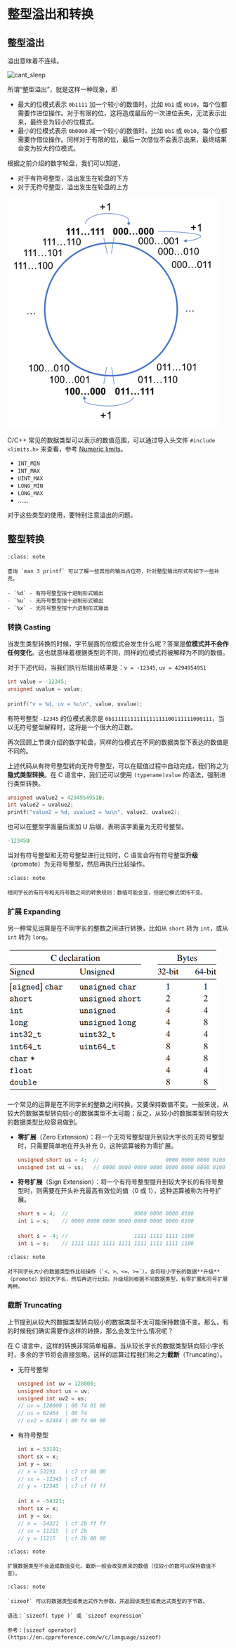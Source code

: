 # 整型溢出和转换

## 整型溢出

溢出意味着不连续。

![cant_sleep](https://imgs.xkcd.com/comics/cant_sleep.png)

所谓“整型溢出”，就是这样一种现象，即

- 最大的位模式表示 `0b1111` 加一个较小的数值时，比如 `0b1` 或 `0b10`，每个位都需要作进位操作。对于有限的位，这将造成最后的一次进位丢失，无法表示出来，最终变为较小的位模式。
- 最小的位模式表示 `0b0000` 减一个较小的数值时，比如 `0b1` 或 `0b10`，每个位都需要作借位操作。同样对于有限的位，最后一次借位不会表示出来，最终结果会变为较大的位模式。

根据之前介绍的数字轮盘，我们可以知道，

- 对于有符号整型，溢出发生在轮盘的下方
- 对于无符号整型，溢出发生在轮盘的上方

![overflow](./assets/overflow.png)

C/C++ 常见的数据类型可以表示的数值范围，可以通过导入头文件 `#include <limits.h>` 来查看，参考 [Numeric limits](https://en.cppreference.com/w/c/types/limits)。

- `INT_MIN`
- `INT_MAX`
- `UINT_MAX`
- `LONG_MIN`
- `LONG_MAX`
- ……

对于这些类型的使用，要特别注意溢出的问题。

## 整型转换

```{admonition} 补充：printf 输出有符号/无符号整型不同形式
:class: note

查询 `man 3 printf` 可以了解一些其他的输出占位符，针对整型输出形式有如下一些补充。

- `%d` - 有符号整型按十进制形式输出
- `%u` - 无符号整型按十进制形式输出
- `%x` - 无符号整型按十六进制形式输出
```

### 转换 Casting

当发生类型转换的时候，字节层面的位模式会发生什么呢？答案是**位模式并不会作任何变化**。这也就意味着根据类型的不同，同样的位模式将被解释为不同的数值。

对于下述代码，当我们执行后输出结果是：`v = -12345`, `uv = 4294954951`

```C
int value = -12345;
unsigned uvalue = value;

printf("v = %d, uv = %u\n", value, uvalue);
```

有符号整型 `-12345` 的位模式表示是 `0b11111111111111111100111111000111`，当以无符号整型解释时，这将是一个很大的正数。

再次回顾上节课介绍的数字轮盘，同样的位模式在不同的数据类型下表达的数值是不同的。

上述代码从有符号整型转向无符号整型，可以在赋值过程中自动完成，我们称之为**隐式类型转换**。在 C 语言中，我们还可以使用 `(typename)value` 的语法，强制进行类型转换。

```c
unsigned uvalue2 = 4294954951U;
int value2 = uvalue2;
printf("value2 = %d, uvalue2 = %u\n", value2, uvalue2);
```

也可以在整型字面量后面加 U 后缀，表明该字面量为无符号整型。

```c
-12345U
```

当对有符号整型和无符号整型进行比较时，C 语言会将有符号整型**升级**（promote）为无符号整型，然后再执行比较操作。

```{admonition} 总结
:class: note

相同字长的有符号和无符号数之间的转换规则：数值可能会变，但是位模式保持不变。
```

### 扩展 Expanding

另一种常见运算是在不同字长的整数之间进行转换，比如从 `short` 转为 `int`，或从 `int` 转为 `long`。

![data-type-size](./assets/data-type-size.png)

一个常见的运算是在不同字长的整数之间转换，又要保持数值不变。一般来说，从较大的数据类型转向较小的数据类型不太可能；反之，从较小的数据类型转向较大的数据类型比较容易做到。

- **零扩展**（Zero Extension）：将一个无符号整型提升到较大字长的无符号整型时，只需要简单地在开头补充 0，这种运算被称为零扩展。

    ```c
    unsigned short us = 4;  //                     0000 0000 0000 0100
    unsigned int ui = us;   // 0000 0000 0000 0000 0000 0000 0000 0100
    ```

- **符号扩展**（Sign Extension）：将一个有符号整型提升到较大字长的有符号整型时，则需要在开头补充最高有效位的值（0 或 1），这种运算被称为符号扩展。

    ```c
    short s = 4;  //                     0000 0000 0000 0100
    int i = s;    // 0000 0000 0000 0000 0000 0000 0000 0100

    short s = -4; //                     1111 1111 1111 1100
    int i = s;    // 1111 1111 1111 1111 1111 1111 1111 1100
    ```

```{admonition} 总结
:class: note

对不同字长大小的数据类型作比较操作（`<、>、<=、>=`），会将较小字长的数据**升级**（promote）到较大字长，然后再进行比较。升级规则根据不同数据类型，有零扩展和符号扩展两种。
```

### 截断 Truncating

上节提到从较大的数据类型转向较小的数据类型不太可能保持数值不变。那么，有的时候我们确实需要作这样的转换，那么会发生什么情况呢？

在 C 语言中，这样的转换非常简单粗暴，当从较长字长的数据类型转向较小字长时，多余的字节将会直接忽略。这样的运算过程我们称之为**截断**（Truncating）。

- 无符号整型

    ```c
    unsigned int uv = 128000;
    unsigned short us = uv;
    unsigned int uv2 = us;
    // uv = 128000 | 00 f4 01 00
    // us = 62464  | 00 f4
    // uv2 = 62464 | 00 f4 00 00
    ```
- 有符号整型

    ```c
    int x = 53191;
    short sx = x;
    int y = sx;
    // x = 53191   | c7 cf 00 00
    // sx = -12345 | c7 cf
    // y = -12345  | c7 cf ff ff

    int x = -54321;
    short sx = x;
    int y = sx;
    // x = -54321  | cf 2b ff ff
    // sx = 11215  | cf 2b
    // y = 11215   | cf 2b 00 00
    ```

```{admonition} 总结
:class: note

扩展数据类型不会造成数值变化，截断一般会改变原来的数值（仅较小的数可以保持数值不变）。
```

```{admonition} 补充：sizeof 计算类型的字节数
:class: note

`sizeof` 可以将数据类型或表达式作为参数，并返回该类型或表达式类型的字节数。

语法：`sizeof( type )` 或 `sizeof expression`

参考：[sizeof operator](https://en.cppreference.com/w/c/language/sizeof)
```
